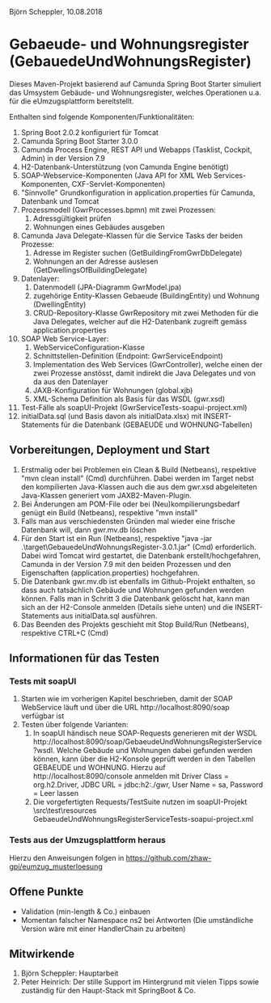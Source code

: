 Björn Scheppler, 10.08.2018

# Gebaeude- und Wohnungsregister (GebauedeUndWohnungsRegister)
Dieses Maven-Projekt basierend auf Camunda Spring Boot Starter simuliert das 
Umsystem Gebäude- und Wohnungsregister, welches Operationen u.a. für die
eUmzugsplattform bereitstellt.

Enthalten sind folgende Komponenten/Funktionalitäten:
1. Spring Boot 2.0.2 konfiguriert für Tomcat
2. Camunda Spring Boot Starter 3.0.0
3. Camunda Process Engine, REST API und Webapps (Tasklist, Cockpit, Admin) in der Version 7.9
4. H2-Datenbank-Unterstützung (von Camunda Engine benötigt)
5. SOAP-Webservice-Komponenten (Java API for XML Web Services-Komponenten,  CXF-Servlet-Komponenten)
6. "Sinnvolle" Grundkonfiguration in application.properties für Camunda, Datenbank und Tomcat
7. Prozessmodell (GwrProcesses.bpmn) mit zwei Prozessen:
    1. Adressgültigkeit prüfen
    2. Wohnungen eines Gebäudes ausgeben
8. Camunda Java Delegate-Klassen für die Service Tasks der beiden Prozesse:
    1. Adresse im Register suchen (GetBuildingFromGwrDbDelegate)
    2. Wohnungen an der Adresse auslesen (GetDwellingsOfBuildingDelegate)
9. Datenlayer:
    1. Datenmodell (JPA-Diagramm GwrModel.jpa)
    2. zugehörige Entity-Klassen Gebaeude (BuildingEntity) und Wohnung (DwellingEntity)
    3. CRUD-Repository-Klasse GwrRepository mit zwei Methoden für die Java Delegates,
welcher auf die H2-Datenbank zugreift gemäss application.properties
10. SOAP Web Service-Layer:
    1. WebServiceConfiguration-Klasse
    2. Schnittstellen-Definition (Endpoint: GwrServiceEndpoint)
    3. Implementation des Web Services (GwrController), welche einen der zwei Prozesse
anstösst, damit indirekt die Java Delegates und von da aus den Datenlayer
    4. JAXB-Konfiguration für Wohnungen (global.xjb)
    5. XML-Schema Definition als Basis für das WSDL (gwr.xsd)
11. Test-Fälle als soapUI-Projekt (GwrServiceTests-soapui-project.xml)
12. initialData.sql (und Basis davon als initialData.xlsx) mit INSERT-Statements für die Datenbank (GEBAEUDE und WOHNUNG-Tabellen)

## Vorbereitungen, Deployment und Start
1. Erstmalig oder bei Problemen ein Clean & Build (Netbeans), respektive "mvn clean install" (Cmd) durchführen. Dabei werden im Target nebst den kompilierten Java-Klassen auch
die aus dem gwr.xsd abgeleiteten Java-Klassen generiert vom JAXB2-Maven-Plugin.
2. Bei Änderungen am POM-File oder bei (Neu)kompilierungsbedarf genügt ein Build (Netbeans), respektive "mvn install"
3. Falls man aus verschiedensten Gründen mal wieder eine frische Datenbank will, dann gwr.mv.db löschen
4. Für den Start ist ein Run (Netbeans), respektive "java -jar .\target\GebauedeUndWohnungsRegister-3.0.1.jar" (Cmd) erforderlich. Dabei wird Tomcat wird gestartet, die Datenbank erstellt/hochgefahren, Camunda in der Version 7.9 mit den beiden Prozessen und den Eigenschaften (application.properties) hochgefahren.
5. Die Datenbank gwr.mv.db ist ebenfalls im Github-Projekt enthalten, so dass auch tatsächlich Gebäude und Wohnungen gefunden werden können. Falls man in Schritt 3 die Datenbank gelöscht hat, kann man sich an der H2-Console anmelden (Details siehe unten) und die INSERT-Statements aus initialData.sql ausführen.
6. Das Beenden des Projekts geschieht mit Stop Build/Run (Netbeans), respektive CTRL+C (Cmd)

## Informationen für das Testen
### Tests mit soapUI
1. Starten wie im vorherigen Kapitel beschrieben, damit der SOAP WebService läuft und über die URL http://localhost:8090/soap
verfügbar ist
2. Testen über folgende Varianten:
    1. In soapUI händisch neue SOAP-Requests generieren mit der WSDL
http://localhost:8090/soap/GebaeudeUndWohnungsRegisterService?wsdl. Welche Gebäude
und Wohnungen dabei gefunden werden können, kann über die H2-Konsole geprüft werden 
in den Tabellen GEBAEUDE und WOHNUNG. Hierzu auf http://localhost:8090/console anmelden 
mit Driver Class = org.h2.Driver, JDBC URL = jdbc:h2:./gwr, User Name 
= sa, Password = Leer lassen
    2. Die vorgefertigten Requests/TestSuite nutzen im soapUI-Projekt \src\test\resources\
GebaeudeUndWohnungsRegisterServiceTests-soapui-project.xml

### Tests aus der Umzugsplattform heraus
Hierzu den Anweisungen folgen in https://github.com/zhaw-gpi/eumzug_musterloesung

## Offene Punkte
- Validation (min-length & Co.) einbauen
- Momentan falscher Namespace ns2 bei Antworten (Die umständliche Version wäre 
  mit einer HandlerChain zu arbeiten)

## Mitwirkende
1. Björn Scheppler: Hauptarbeit
2. Peter Heinrich: Der stille Support im Hintergrund mit vielen Tipps sowie zuständig
für den Haupt-Stack mit SpringBoot & Co.